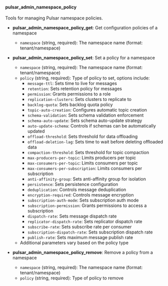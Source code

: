 #### pulsar_admin_namespace_policy

Tools for managing Pulsar namespace policies.

- **pulsar_admin_namespace_policy_get**: Get configuration policies of a namespace
  - `namespace` (string, required): The namespace name (format: tenant/namespace)
  
- **pulsar_admin_namespace_policy_set**: Set a policy for a namespace
  - `namespace` (string, required): The namespace name (format: tenant/namespace)
  - `policy` (string, required): Type of policy to set, options include:
    - `message-ttl`: Sets time to live for messages
    - `retention`: Sets retention policy for messages
    - `permission`: Grants permissions to a role
    - `replication-clusters`: Sets clusters to replicate to
    - `backlog-quota`: Sets backlog quota policy
    - `topic-auto-creation`: Configures automatic topic creation
    - `schema-validation`: Sets schema validation enforcement
    - `schema-auto-update`: Sets schema auto-update strategy
    - `auto-update-schema`: Controls if schemas can be automatically updated
    - `offload-threshold`: Sets threshold for data offloading
    - `offload-deletion-lag`: Sets time to wait before deleting offloaded data
    - `compaction-threshold`: Sets threshold for topic compaction
    - `max-producers-per-topic`: Limits producers per topic
    - `max-consumers-per-topic`: Limits consumers per topic
    - `max-consumers-per-subscription`: Limits consumers per subscription
    - `anti-affinity-group`: Sets anti-affinity group for isolation
    - `persistence`: Sets persistence configuration
    - `deduplication`: Controls message deduplication
    - `encryption-required`: Controls message encryption
    - `subscription-auth-mode`: Sets subscription auth mode
    - `subscription-permission`: Grants permissions to access a subscription
    - `dispatch-rate`: Sets message dispatch rate
    - `replicator-dispatch-rate`: Sets replicator dispatch rate
    - `subscribe-rate`: Sets subscribe rate per consumer
    - `subscription-dispatch-rate`: Sets subscription dispatch rate
    - `publish-rate`: Sets maximum message publish rate
  - Additional parameters vary based on the policy type

- **pulsar_admin_namespace_policy_remove**: Remove a policy from a namespace
  - `namespace` (string, required): The namespace name (format: tenant/namespace)
  - `policy` (string, required): Type of policy to remove 